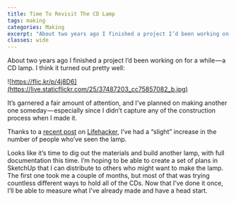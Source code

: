 ```yaml
---
title: Time To Revisit The CD Lamp
tags: making
categories: Making
excerpt: "About two years ago I finished a project I’d been working on for a while — a CD lamp."
classes: wide
---
```


About two years ago I finished a project I’d been working on for a while — a CD lamp. I think it turned out pretty well:

![https://flic.kr/p/4j8D6](https://live.staticflickr.com/25/37487203_cc75857082_b.jpg)

It’s garnered a fair amount of attention, and I’ve planned on making another one someday — especially since I didn’t capture any of the construction process when I made it.

Thanks to a [recent post](http://lifehacker.com/348759/build-your-own-cd-stack-lamp) on [Lifehacker](http://lifehacker.com/), I’ve had a “slight” increase in the number of people who’ve seen the lamp.

Looks like it’s time to dig out the materials and build another lamp, with full documentation this time. I’m hoping to be able to create a set of plans in SketchUp that I can distribute to others who might want to make the lamp. The first one took me a couple of months, but most of that was trying countless different ways to hold all of the CDs. Now that I’ve done it once, I’ll be able to measure what I’ve already made and have a head start.
